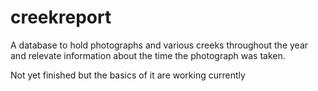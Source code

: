 # creekreport
A database to hold photographs and various creeks throughout the year and relevate information about the time the photograph was taken.

Not yet finished but the basics of it are working currently
